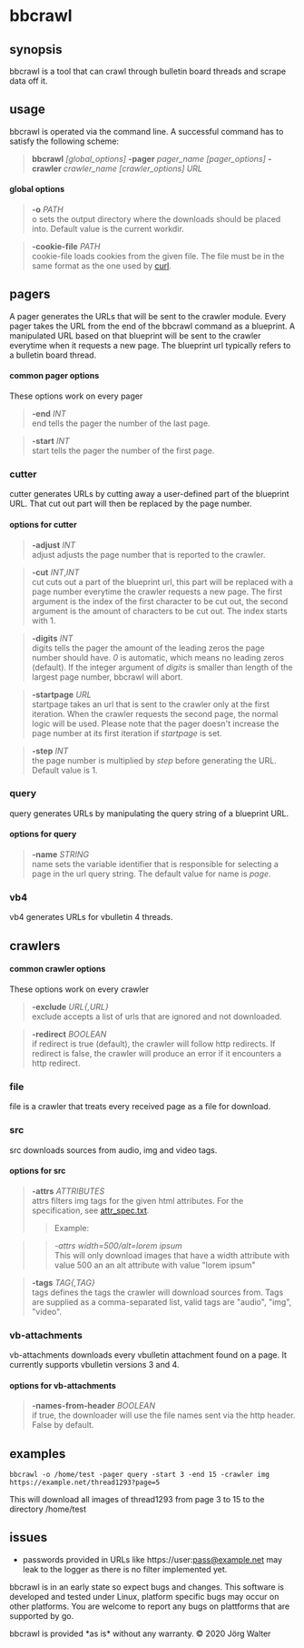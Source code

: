 # bbcrawl

## synopsis

bbcrawl is a tool that can crawl through bulletin board threads and scrape data off it.

## usage

bbcrawl is operated via the command line. A successful command has to satisfy the following scheme:  
> **bbcrawl** *\[global_options\]* **-pager** *pager_name* *\[pager_options\]* **-crawler** *crawler_name* *\[crawler_options\]* *URL*

#### global options
> **-o** *PATH*  
> o sets the output directory where the downloads should be placed into. Default value is the current workdir.

> **-cookie-file** *PATH*  
> cookie-file loads cookies from the given file. The file must be in the same format as the one used by
> [curl](https://curl.haxx.se/docs/http-cookies.html).

## pagers
A pager generates the URLs that will be sent to the crawler module. Every pager takes the URL from the end of the bbcrawl command
as a blueprint. A manipulated URL based on that blueprint will be sent to the crawler everytime when it requests a new page.
The blueprint url typically refers to a bulletin board thread.

#### common pager options
These options work on every pager

> **-end** *INT*  
> end tells the pager the number of the last page.

> **-start** *INT*  
> start tells the pager the number of the first page.

### cutter
cutter generates URLs by cutting away a user-defined part of the blueprint URL. That cut out part will then be replaced
by the page number.

#### options for cutter
> **-adjust** *INT*  
> adjust adjusts the page number that is reported to the crawler. 

> **-cut** *INT*,*INT*  
> cut cuts out a part of the blueprint url, this part will be replaced with a page number
> everytime the crawler requests a new page.
> The first argument is the index of the first character to be cut out,
> the second argument is the amount of characters to be cut out.
> The index starts with 1.

> **-digits** *INT*  
> digits tells the pager the amount of the leading zeros the page number should have. *0* is automatic,
> which means no leading zeros (default). If the integer argument of *digits* is smaller than length of the
> largest page number, bbcrawl will abort.

> **-startpage** *URL*  
> startpage takes an url that is sent to the crawler only at the first iteration.
> When the crawler requests the second page, the normal logic will be used.
> Please note that the pager doesn't increase the page number at its first iteration if *startpage* is set.

> **-step** *INT*  
> the page number is multiplied by *step* before generating the URL. Default value is 1.

### query
query generates URLs by manipulating the query string of a blueprint URL.

#### options for query
> **-name** *STRING*  
> name sets the variable identifier that is responsible for selecting a page in the url query string.
> The default value for name is *page*.

### vb4
vb4 generates URLs for vbulletin 4 threads.

## crawlers

#### common crawler options
These options work on every crawler 

> **-exclude** *URL\{,URL\}*  
> exclude accepts a list of urls that are ignored and not downloaded.

> **-redirect** *BOOLEAN*  
> if redirect is true (default), the crawler will follow http redirects. If redirect is false, the crawler will produce an error
> if it encounters a http redirect.

### file
file is a crawler that treats every received page as a file for download.

### src
src downloads sources from audio, img and video tags.

#### options for src
> **-attrs** *ATTRIBUTES*  
> attrs filters img tags for the given html attributes. For the specification, see [attr_spec.txt](attr_spec.txt).
>> Example:

>> *-attrs width=500/alt=lorem ipsum*  
>> This will only download images that have a width attribute with value 500 an an alt attribute with value "lorem ipsum"

> **-tags** *TAG\{,TAG\}*  
> tags defines the tags the crawler will download sources from. Tags are supplied as a comma-separated list,
> valid tags are "audio", "img", "video".

### vb-attachments
vb-attachments downloads every vbulletin attachment found on a page. It currently supports vbulletin versions 3 and 4.

#### options for vb-attachments

> **-names-from-header** *BOOLEAN*  
> if true, the downloader will use the file names sent via the http header. False by default.

## examples

	bbcrawl -o /home/test -pager query -start 3 -end 15 -crawler img https://example.net/thread1293?page=5
This will download all images of thread1293 from page 3 to 15 to the directory /home/test

## issues

- passwords provided in URLs like https://user:pass@example.net may leak to the logger as there is no filter implemented yet.

bbcrawl is in an early state so expect bugs and changes.
This software is developed and tested under Linux, platform specific bugs may occur on other platforms.
You are welcome to report any bugs on plattforms that are supported by go.

bbcrawl is provided \*as is\* without any warranty.
© 2020 Jörg Walter
